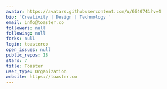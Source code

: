```yaml
---
avatar: https://avatars.githubusercontent.com/u/6640741?v=4
bio: 'Creativity | Design | Technology '
email: info@toaster.co
followers: null
following: null
forks: null
login: toasterco
open_issues: null
public_repos: 18
stars: 7
title: Toaster
user_type: Organization
website: https://toaster.co
---
```

